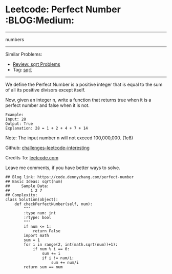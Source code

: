 # Leetcode: Perfect Number     :BLOG:Medium:


---

numbers  

---

Similar Problems:  
-   [Review: sqrt Problems](https://code.dennyzhang.com/review-sqrt)
-   Tag: [sqrt](https://code.dennyzhang.com/tag/sqrt)

---

We define the Perfect Number is a positive integer that is equal to the sum of all its positive divisors except itself.  

Now, given an integer n, write a function that returns true when it is a perfect number and false when it is not.  

    Example:
    Input: 28
    Output: True
    Explanation: 28 = 1 + 2 + 4 + 7 + 14

Note: The input number n will not exceed 100,000,000. (1e8)  

Github: [challenges-leetcode-interesting](https://github.com/DennyZhang/challenges-leetcode-interesting/tree/master/perfect-number)  

Credits To: [leetcode.com](https://leetcode.com/problems/perfect-number/description/)  

Leave me comments, if you have better ways to solve.  

    ## Blog link: https://code.dennyzhang.com/perfect-number
    ## Basic Ideas: sqrt(num)
    ##     Sample Data:
    ##         1 2 7
    ## Complexity:
    class Solution(object):
        def checkPerfectNumber(self, num):
            """
            :type num: int
            :rtype: bool
            """
            if num <= 1:
                return False
            import math
            sum = 1
            for i in range(2, int(math.sqrt(num))+1):
                if num % i == 0:
                    sum += i
                    if i != num/i:
                        sum += num/i
            return sum == num